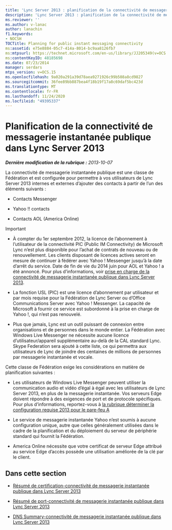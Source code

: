 ```yaml
---
title: 'Lync Server 2013 : planification de la connectivité de messagerie instantanée publique'
description: 'Lync Server 2013 : planification de la connectivité de messagerie instantanée publique.'
ms.reviewer: ''
ms.author: v-lanac
author: lanachin
f1.keywords:
- NOCSH
TOCTitle: Planning for public instant messaging connectivity
ms:assetid: e75e8884-05c7-414a-8014-bc9aa8126fb7
ms:mtpsurl: https://technet.microsoft.com/en-us/library/JJ205349(v=OCS.15)
ms:contentKeyID: 48185698
ms.date: 07/23/2014
manager: serdars
mtps_version: v=OCS.15
ms.openlocfilehash: 9a020a291a39d78aea9271926c99b508a8cd9827
ms.sourcegitcommit: 36fee89bb887bea4f18b19f17a8c69daf5bc423d
ms.translationtype: MT
ms.contentlocale: fr-FR
ms.lasthandoff: 11/24/2020
ms.locfileid: "49395337"
---
```

# <a name="planning-for-public-instant-messaging-connectivity-in-lync-server-2013"></a>Planification de la connectivité de messagerie instantanée publique dans Lync Server 2013

<div data-xmlns="http://www.w3.org/1999/xhtml">

<div class="topic" data-xmlns="http://www.w3.org/1999/xhtml" data-msxsl="urn:schemas-microsoft-com:xslt" data-cs="https://msdn.microsoft.com/">

<div data-asp="https://msdn2.microsoft.com/asp">



</div>

<div id="mainSection">

<div id="mainBody">

<span> </span>

_**Dernière modification de la rubrique :** 2013-10-07_

La connectivité de messagerie instantanée publique est une classe de Fédération et est configurée pour permettre à vos utilisateurs de Lync Server 2013 internes et externes d’ajouter des contacts à partir de l’un des éléments suivants :

  - Contacts Messenger

  - Yahoo !\! contacts

  - Contacts AOL (America Online)

<div>


> [!IMPORTANT]  
> <UL>
> <LI>
> <P>À compter du 1er septembre 2012, la licence de l’abonnement à l’utilisateur de la connectivité PIC (Public IM Connectivity) de Microsoft Lync n’est plus disponible pour l’achat de contrats de nouveau ou de renouvellement. Les clients disposant de licences actives seront en mesure de continuer à fédérer avec Yahoo ! Messenger jusqu’à la date d’arrêt du service. Date de fin de vie du 2014 juin pour AOL et Yahoo ! a été annoncé. Pour plus d’informations, voir <A href="lync-server-2013-support-for-public-instant-messenger-connectivity.md">prise en charge de la connectivité de messagerie instantanée publique dans Lync Server 2013</A>.</P>
> <LI>
> <P>La fonction USL (PIC) est une licence d’abonnement par utilisateur et par mois requise pour la Fédération de Lync Server ou d’Office Communications Server avec Yahoo ! Messenger. La capacité de Microsoft à fournir ce service est subordonné à la prise en charge de Yahoo !, qui n’est pas renouvelé.</P>
> <LI>
> <P>Plus que jamais, Lync est un outil puissant de connexion entre organisations et de personnes dans le monde entier. La Fédération avec Windows Live Messenger ne nécessite aucune licence d’utilisateur/appareil supplémentaire au-delà de la CAL standard Lync. Skype Federation sera ajouté à cette liste, ce qui permettra aux utilisateurs de Lync de joindre des centaines de millions de personnes par messagerie instantanée et vocale.</P></LI></UL>



</div>

Cette classe de Fédération exige les considérations en matière de planification suivantes :

  - Les utilisateurs de Windows Live Messenger peuvent utiliser la communication audio et vidéo d’égal à égal avec les utilisateurs de Lync Server 2013, en plus de la messagerie instantanée. Vos serveurs Edge doivent répondre à des exigences de port et de protocole spécifiques. Pour plus d’informations, reportez-vous à [la rubrique déterminer la configuration requise 2013 pour le pare-feu A](lync-server-2013-determine-external-a-v-firewall-and-port-requirements.md)

  - Le service de messagerie instantanée Yahoo n’est soumis à aucune configuration unique, autre que celles généralement utilisées dans le cadre de la planification et du déploiement du serveur de périphérie standard qui fournit la Fédération.

  - America Online nécessite que votre certificat de serveur Edge attribué au service Edge d’accès possède une utilisation améliorée de la clé par le client.

<div>

## <a name="in-this-section"></a>Dans cette section

  - [Résumé de certification-connectivité de messagerie instantanée publique dans Lync Server 2013](lync-server-2013-certificate-summary-public-instant-messaging-connectivity.md)

  - [Résumé de port-connectivité de messagerie instantanée publique dans Lync Server 2013](lync-server-2013-port-summary-public-instant-messaging-connectivity.md)

  - [DNS Summary-connectivité de messagerie instantanée publique dans Lync Server 2013](https://technet.microsoft.com/library/jj618375\(v=ocs.15\))

</div>

</div>

<span> </span>

</div>

</div>

</div>

